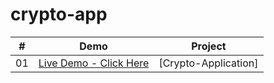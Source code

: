 # crypto-app
 



|  #  |  Demo                                                                                                                    | Project                                                                       |
| :-: | --------------------------------------------------------------------------------------------------------------------------- | --------------------------------------------------------------------------------- |
| 01  | [Live Demo - Click Here](https://cryptobase-846bc.web.app)                                                                  | [Crypto-Application]             |
